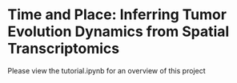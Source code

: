 # Time and Place: Inferring Tumor Evolution Dynamics from Spatial Transcriptomics

Please view the tutorial.ipynb for an overview of this project
